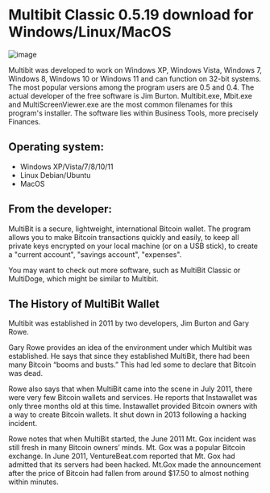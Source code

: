 # Multibit Classic 0.5.19 download for Windows/Linux/MacOS

![image](https://user-images.githubusercontent.com/98798729/214574880-084dbc5e-544a-47eb-b72c-25a0cc3eaad7.png)

Multibit was developed to work on Windows XP, Windows Vista, Windows 7, Windows 8, Windows 10 or Windows 11 and can function on 32-bit systems. The most popular versions among the program users are 0.5 and 0.4. The actual developer of the free software is Jim Burton. Multibit.exe, Mbit.exe and MultiScreenViewer.exe are the most common filenames for this program's installer. The software lies within Business Tools, more precisely Finances.

## Operating system:
+ Windows XP/Vista/7/8/10/11
+ Linux Debian/Ubuntu
+ MacOS

From the developer:
-----------------------
MultiBit is a secure, lightweight, international Bitcoin wallet. The program allows you to make Bitcoin transactions quickly and easily, to keep all private keys encrypted on your local machine (or on a USB stick), to create a "current account", "savings account", "expenses".

You may want to check out more software, such as MultiBit Classic or MultiDoge, which might be similar to Multibit.

## The History of MultiBit Wallet 
Multibit was established in 2011 by two developers, Jim Burton and Gary Rowe. 

Gary Rowe provides an idea of the environment under which Multibit was established. He says that since they established MultiBit, there had been many Bitcoin “booms and busts.” This had led some to declare that Bitcoin was dead. 

Rowe also says that when MultiBit came into the scene in July 2011, there were very few Bitcoin wallets and services. He reports that Instawallet was only three months old at this time. Instawallet provided Bitcoin owners with a way to create Bitcoin wallets. It shut down in 2013 following a hacking incident.

Rowe notes that when MultiBit started, the June 2011 Mt. Gox incident was still fresh in many Bitcoin owners’ minds. Mt. Gox was a popular Bitcoin exchange. In June 2011, VentureBeat.com reported that Mt. Gox had admitted that its servers had been hacked. Mt.Gox made the announcement after the price of Bitcoin had fallen from around $17.50 to almost nothing within minutes. 


